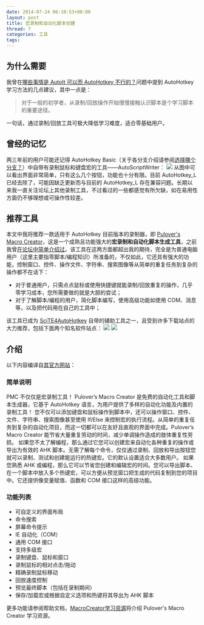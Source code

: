 ```yaml
---
date: 2014-07-24 06:10:53+08:00
layout: post
title: 宏录制和自动化脚本创建
thread: 7
categories: 工具
tags:
---
```

## 为什么需要
我曾在[哪些事情是 AutoIt 可以而 AutoHotkey 不行的？](http://www.zhihu.com/question/20224354/answer/20773391)问题中提到 AutoHotkey 学习方法的几点建议，其中一点是：

> 对于一般的初学者，从录制/回放操作开始慢慢接触认识脚本是个学习脚本的重要途径。  

一句话，通过录制/回放工具可极大降低学习难度，适合零基础用户。

## 曾经的记忆

两三年前的用户可能还记得 AutoHotkey Basic（关于各分支介绍请参阅[选择哪个分支？](http://amnesiac10.github.io/2014/08/02/choose-versions.html)）中自带有录制鼠标和键盘宏的工具——AutoScriptWriter：
![](http://ww2.sinaimg.cn/mw690/6ef7171bgw1eh3gephcbtj20f50av400.jpg)
从图中可以看出界面非常简单，只有这么几个按钮，功能也十分有限。目前 AutoHotkey_L 已经去除了，可能因缺乏更新而与目前的 AutoHotkey_L 存在兼容问题。长期以来我一直关注论坛上其他录制工具，不过看过的一些都感觉有所欠缺，如在易用性方面仍不够理想或可操作性较差。

## 推荐工具
本文中我将推荐一款适用于 AutoHotkey 目前版本的录制器，即 [Pulover's Macro Creator](http://www.macrocreator.com/)，这是一个成熟且功能强大的**宏录制和自动化脚本生成工具**，之前我曾[在论坛中简单介绍过](http://ahkscript.org/boards/viewtopic.php?f=28&t=1175)。该工具在这两方面都超出我的期待，完全是为普通电脑用户（这里主要指零脚本/编程知识）所准备的，不仅如此，它还具有强大的功能，控制窗口、控件、操作文件、字符串、搜索图像等从简单的重复任务到复杂的操作都不在话下：

* 对于普通用户，只需点点鼠标或使用快捷键就能录制/回放重复的操作，几乎零学习成本，您所需要做的就是大胆的尝试；
* 对于了解脚本/编程的用户，简化脚本编写，使用高级功能如使用 COM、消息等，以及把代码用在自己的工具中；

该工具已成为 [SciTE4AutoHotkey](http://fincs.ahk4.net/scite4ahk/) 自带的辅助工具之一，且受到许多下载站点的大力推荐，包括下面两个知名软件站点：
[![](http://s1.softpedia-static.com/base_img/softpedia_free_award_f.gif)](http://www.softpedia.com/progClean/Pulover-s-Macro-Creator-Clean-228684.html)  [![](http://img.informer.com/awards/software_awards_no_viruses.gif)](http://pulover-s-macro-creator.software.informer.com/)

## 介绍
以下内容编译自[其官方网站](http://www.macrocreator.com/)：
### 简单说明
PMC 不仅仅是宏录制工具！
Pulover’s Macro Creator 是免费的自动化工具和脚本生成器，它基于 AutoHotkey 语言，为用户提供了多样的自动化功能及内置的录制工具！
您不仅可以添加键盘和鼠标操作到脚本中，还可以操作窗口、控件、文件、字符串、搜索图像甚至使用 If/Else 来控制宏的执行流程。从简单的重复任务到复杂的自动化项目，而这一切都可以在友好且直观的界面中完成。Pulover’s Macro Creator 能节省大量重复劳动的时间，减少单调操作造成的肢体重复性劳损。
如果您不太了解编程，那么通过它您可以创建宏来自动化各种重复的操作或导出为有效的 AHK 脚本。无需了解每个命令，仅仅通过录制、回放和导出按钮您就可以录制、测试和创建能运行的热键宏。它的默认设置适合大多数用户。
如果您熟悉 AHK 或编程，那么它可以节省您创建和编辑宏的时间。您可以导出脚本、在一个脚本中放入多个热键宏，可以方便从预览窗口把生成的代码复制到您的项目中。它还提供像变量赋值、函数和 COM 接口这样的高级功能。

### 功能列表
* 可自定义的界面布局
* 命令搜索
* 屏幕命令提示
* IE 自动化（COM）
* 通用 COM 接口
* 支持多级宏
* 录制键盘、鼠标和窗口
* 录制鼠标的相对点击/拖动
* 精确录制鼠标移动
* 回放速度控制
* 预览最终脚本（包括在录制期间）
* 保存/加载宏或根据自定义选项和热键将其导出为 AHK 脚本

更多功能请参阅帮助文档，[MacroCreator学习资源](http://amnesiac10.github.io/2014/07/22/resource-for-macrocreator.html)将介绍 Pulover's Macro Creator 学习资源。
